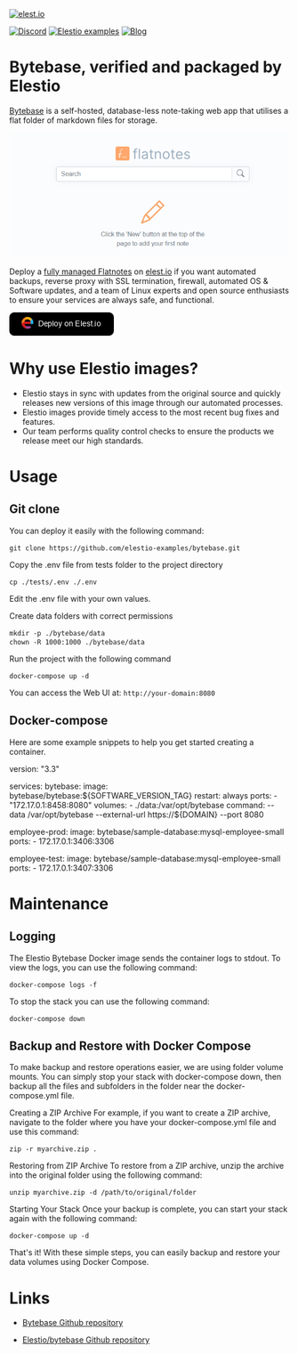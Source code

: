 <a href="https://elest.io">
  <img src="https://elest.io/images/elestio.svg" alt="elest.io" width="150" height="75">
</a>

[![Discord](https://img.shields.io/static/v1.svg?logo=discord&color=f78A38&labelColor=083468&logoColor=ffffff&style=for-the-badge&label=Discord&message=community)](https://discord.gg/4T4JGaMYrD "Get instant assistance and engage in live discussions with both the community and team through our chat feature.")
[![Elestio examples](https://img.shields.io/static/v1.svg?logo=github&color=f78A38&labelColor=083468&logoColor=ffffff&style=for-the-badge&label=github&message=open%20source)](https://github.com/elestio-examples "Access the source code for all our repositories by viewing them.")
[![Blog](https://img.shields.io/static/v1.svg?color=f78A38&labelColor=083468&logoColor=ffffff&style=for-the-badge&label=elest.io&message=Blog)](https://blog.elest.io "Latest news about elestio, open source software, and DevOps techniques.")

# Bytebase, verified and packaged by Elestio

[Bytebase](https://github.com/bytebase/bytebase.git) is a self-hosted, database-less note-taking web app that utilises a flat folder of markdown files for storage.

<img src="https://github.com/elestio-examples/flatnotes/raw/main/Flatnotes.png" alt="flatnotes" width="800">

Deploy a <a target="_blank" href="https://elest.io/open-source/flatnotes">fully managed Flatnotes</a> on <a target="_blank" href="https://elest.io/">elest.io</a> if you want automated backups, reverse proxy with SSL termination, firewall, automated OS & Software updates, and a team of Linux experts and open source enthusiasts to ensure your services are always safe, and functional.

[![deploy](https://github.com/elestio-examples/bytebase/raw/main/deploy-on-elestio.png)](https://dash.elest.io/deploy?source=cicd&social=dockerCompose&url=https://github.com/elestio-examples/flatnotes)

# Why use Elestio images?

- Elestio stays in sync with updates from the original source and quickly releases new versions of this image through our automated processes.
- Elestio images provide timely access to the most recent bug fixes and features.
- Our team performs quality control checks to ensure the products we release meet our high standards.

# Usage

## Git clone

You can deploy it easily with the following command:

    git clone https://github.com/elestio-examples/bytebase.git

Copy the .env file from tests folder to the project directory

    cp ./tests/.env ./.env

Edit the .env file with your own values.

Create data folders with correct permissions

    mkdir -p ./bytebase/data
    chown -R 1000:1000 ./bytebase/data

Run the project with the following command

    docker-compose up -d

You can access the Web UI at: `http://your-domain:8080`

## Docker-compose

Here are some example snippets to help you get started creating a container.

version: "3.3"

services:
  bytebase:
    image: bytebase/bytebase:${SOFTWARE_VERSION_TAG}
    restart: always
    ports:
      - "172.17.0.1:8458:8080"
    volumes:
      - ./data:/var/opt/bytebase
    command: --data /var/opt/bytebase --external-url https://${DOMAIN} --port 8080

  employee-prod:
    image: bytebase/sample-database:mysql-employee-small
    ports:
      - 172.17.0.1:3406:3306

  employee-test:
    image: bytebase/sample-database:mysql-employee-small
    ports:
      - 172.17.0.1:3407:3306

# Maintenance

## Logging

The Elestio Bytebase Docker image sends the container logs to stdout. To view the logs, you can use the following command:

    docker-compose logs -f

To stop the stack you can use the following command:

    docker-compose down

## Backup and Restore with Docker Compose

To make backup and restore operations easier, we are using folder volume mounts. You can simply stop your stack with docker-compose down, then backup all the files and subfolders in the folder near the docker-compose.yml file.

Creating a ZIP Archive
For example, if you want to create a ZIP archive, navigate to the folder where you have your docker-compose.yml file and use this command:

    zip -r myarchive.zip .

Restoring from ZIP Archive
To restore from a ZIP archive, unzip the archive into the original folder using the following command:

    unzip myarchive.zip -d /path/to/original/folder

Starting Your Stack
Once your backup is complete, you can start your stack again with the following command:

    docker-compose up -d

That's it! With these simple steps, you can easily backup and restore your data volumes using Docker Compose.

# Links

- <a target="_blank" href="https://github.com/bytebase/bytebase">Bytebase Github repository</a>

- <a target="_blank" href="https://github.com/elestio-examples/bytebase">Elestio/bytebase Github repository</a>
